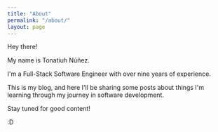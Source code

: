 ```yaml
---
title: "About"
permalink: "/about/"
layout: page
---
```


Hey there!

My name is Tonatiuh Núñez.

I'm a Full-Stack Software Engineer with over nine years of experience.

This is my blog, and here I'll be sharing some posts about things I'm learning through my journey in software development.

Stay tuned for good content!

:D

